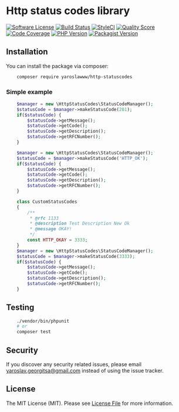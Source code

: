 # Http status codes library

[![Software License](https://img.shields.io/badge/license-MIT-brightgreen.svg?style=flat-square)](LICENSE.md)
[![Build Status](https://travis-ci.org/yaroslawww/http-statuscodes.svg?branch=master)](https://travis-ci.org/yaroslawww/http-statuscodes) 
[![StyleCI](https://github.styleci.io/repos/195302588/shield?branch=master&style=flat-square)](https://github.styleci.io/repos/215622139)
[![Quality Score](https://img.shields.io/scrutinizer/g/yaroslawww/http-statuscodes.svg?b=master)](https://scrutinizer-ci.com/g/yaroslawww/http-statuscodes/?branch=master)
[![Code Coverage](https://scrutinizer-ci.com/g/yaroslawww/http-statuscodes/badges/coverage.png?b=master)](https://scrutinizer-ci.com/g/yaroslawww/http-statuscodes/?branch=master)
[![PHP Version](https://img.shields.io/travis/php-v/yaroslawww/http-statuscodes.svg?style=flat-square)](https://packagist.org/packages/yaroslawww/http-statuscodes)
[![Packagist Version](https://img.shields.io/packagist/v/yaroslawww/http-statuscodes.svg)](https://packagist.org/packages/yaroslawww/http-statuscodes)
## Installation

You can install the package via composer:

```bash
    composer require yaroslawww/http-statuscodes
```
### Simple example

```php
    $manager = new \HttpStatusCodes\StatusCodeManager();
    $statusCode = $manager->makeStatusCode(201);
    if($statusCode) {
        $statusCode->getMessage();
        $statusCode->getCode();
        $statusCode->getDescription();
        $statusCode->getRFCNumber();
    }
```

```php
    $manager = new \HttpStatusCodes\StatusCodeManager();
    $statusCode = $manager->makeStatusCode('HTTP_OK');
    if($statusCode) {
        $statusCode->getMessage();
        $statusCode->getCode();
        $statusCode->getDescription();
        $statusCode->getRFCNumber();
    }
```

```php
    class CustomStatusCodes
    {
        /**
         * @rfc 1133
         * @description Test Description New Ok
         * @message OKAY!
         */
        const HTTP_OKAY = 3333;
    }
    $manager = new \HttpStatusCodes\StatusCodeManager();
    $statusCode = $manager->makeStatusCode(3333);
    if($statusCode) {
        $statusCode->getMessage();
        $statusCode->getCode();
        $statusCode->getDescription();
        $statusCode->getRFCNumber();
    }
```
## Testing

``` bash
    ./vendor/bin/phpunit
    # or
    composer test
```

## Security
If you discover any security related issues, please email yaroslav.georgitsa@gmail.com instead of using the issue tracker.

## License

The MIT License (MIT). Please see [License File](LICENSE.md) for more information.